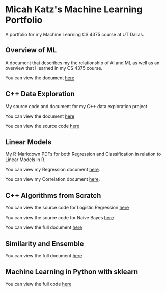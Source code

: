 # Micah Katz's Machine Learning Portfolio

A portfolio for my Machine Learning CS 4375 course at UT Dallas.

## Overview of ML

A document that describes my the relationship of AI and ML as well as an overview that I learned in my CS 4375 course.

You can view the document [here](ml-overview.pdf)

## C++ Data Exploration

My source code and document for my C++ data exploration project

You can view the document [here](Cpp-Data-Exploration.pdf)

You can view the source code [here](cpp-data-exploration.cpp)

## Linear Models

My R-Markdown PDFs for both Regression and Classification in relation to Linear Models in R.

You can view my Regression document [here](linear-models/regression.pdf).

You can view my Correlation document [here](linear-models/classification.pdf).

## C++ Algorithms from Scratch

You can view the source code for Logistic Regression [here](cpp-from-scratch/logistic-regression.cpp)

You can view the source code for Naive Bayes [here](cpp-from-scratch/naive-bayes.cpp)

You can view the full document [here](cpp-from-scratch/cpp-from-scratch.pdf)

## Similarity and Ensemble

You can view the full document [here](similarity-and-ensemble/part5.pdf)

## Machine Learning in Python with sklearn

You can view the full code [here](ml-with-sklearn/main.py)
